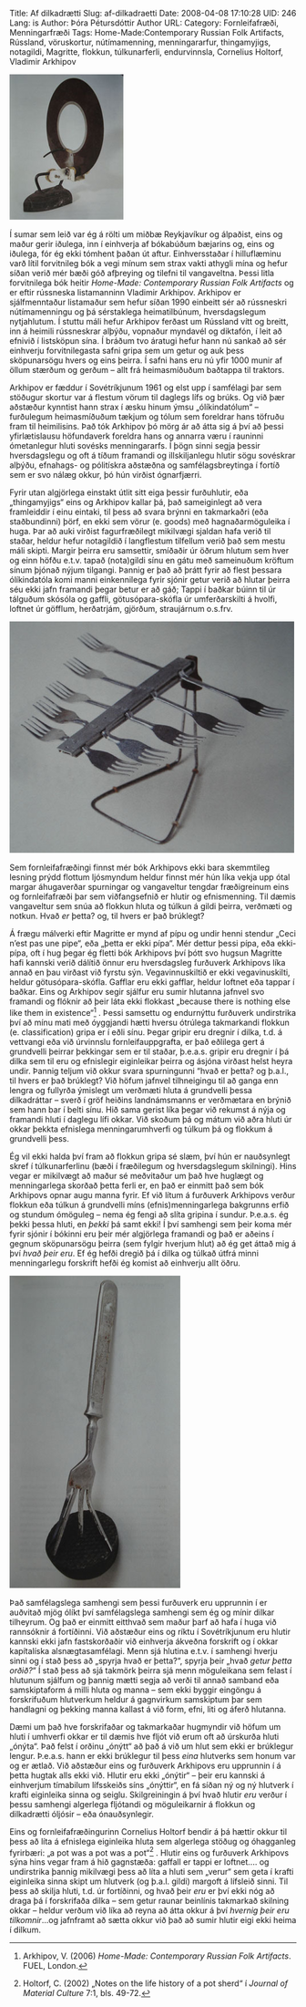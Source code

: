 Title: Af dilkadrætti
Slug: af-dilkadraetti
Date: 2008-04-08 17:10:28
UID: 246
Lang: is
Author: Þóra Pétursdóttir
Author URL: 
Category: Fornleifafræði, Menningarfræði
Tags: Home-Made:Contemporary Russian Folk Artifacts, Rússland, vöruskortur, nútímamenning, menningararfur, thingamyjigs, notagildi, Magritte, flokkun, túlkunarferli, endurvinnsla, Cornelius Holtorf, Vladimir Arkhipov

![Strauloftnet](strauloftnet.jpg)

Í sumar sem leið var ég á rölti um miðbæ Reykjavíkur og álpaðist, eins og maður gerir iðulega, inn í einhverja af bókabúðum bæjarins og, eins og iðulega, fór ég ekki tómhent þaðan út aftur. Einhversstaðar í hilluflæminu varð lítil forvitnileg bók a vegi mínum sem strax vakti athygli mína og hefur síðan verið mér bæði góð afþreying og tilefni til vangaveltna. Þessi litla forvitnilega bók heitir _Home-Made: Contemporary Russian Folk Artifacts_ og er eftir rússneska listamanninn Vladimir Arkhipov. Arkhipov er sjálfmenntaður listamaður sem hefur síðan 1990 einbeitt sér að rússneskri nútímamenningu og þá sérstaklega heimatilbúnum, hversdagslegum nytjahlutum. Í stuttu máli hefur Arkhipov ferðast um Rússland vítt og breitt, inn á heimili rússneskrar alþýðu, vopnaður myndavél og diktafón, í leit að efnivið í listsköpun sína. Í bráðum tvo áratugi hefur hann nú sankað að sér einhverju forvitnilegasta safni gripa sem um getur og auk þess sköpunarsögu hvers og eins þeirra. Í safni hans eru nú yfir 1000 munir af öllum stærðum og gerðum – allt frá heimasmíðuðum baðtappa til traktors.

Arkhipov er fæddur í Sovétríkjunum 1961 og elst upp í samfélagi þar sem stöðugur skortur var á flestum vörum til daglegs lífs og brúks. Og við þær aðstæður kynntist hann strax í æsku hinum ýmsu „ólíkindatólum“ – furðulegum heimasmíðuðum tækjum og tólum sem foreldrar hans töfruðu fram til heimilisins. Það tók Arkhipov þó mörg ár að átta sig á því að þessi yfirlætislausu höfundaverk foreldra hans og annarra væru í rauninni ómetanlegur hluti sovésks menningararfs. Í þögn sinni segja þessir hversdagslegu og oft á tíðum framandi og illskiljanlegu hlutir sögu sovéskrar alþýðu, efnahags- og pólitískra aðstæðna og samfélagsbreytinga í fortíð sem er svo nálæg okkur, þó hún virðist ógnarfjærri.

Fyrir utan algjörlega einstakt útlit sitt eiga þessir furðuhlutir, eða „thingamyjigs“ eins og Arkhipov kallar þá, það sameiginlegt að vera framleiddir í einu eintaki, til þess að svara brýnni en takmarkaðri (eða staðbundinni) þörf, en ekki sem vörur (e. goods) með hagnaðarmöguleika í huga. Þar að auki virðist fagurfræðilegt mikilvægi sjaldan hafa verið til staðar, heldur hefur notagildið í langflestum tilfellum verið það sem mestu máli skipti. Margir þeirra eru samsettir, smíðaðir úr öðrum hlutum sem hver og einn höfðu e.t.v. tapað (nota)gildi sínu en gátu með sameinuðum kröftum sínum þjónað nýjum tilgangi. Þannig er það að þrátt fyrir að flest þessara ólíkindatóla komi manni einkennilega fyrir sjónir getur verið að hlutar þeirra séu ekki jafn framandi þegar betur er að gáð; Tappi í baðkar búinn til úr tálguðum skósóla og gaffli, götusópara-skófla úr umferðarskilti á hvolfi, loftnet úr göfflum, herðatrjám, gjörðum, straujárnum o.s.frv.

![Loftnet búið til úr göfflum](gafflaloftnet.jpg)

Sem fornleifafræðingi finnst mér bók Arkhipovs ekki bara skemmtileg lesning prýdd flottum ljósmyndum heldur finnst mér hún líka vekja upp ótal margar áhugaverðar spurningar og vangaveltur tengdar fræðigreinum eins og fornleifafræði þar sem viðfangsefnið er hlutir og efnismenning. Til dæmis vangaveltur sem snúa að flokkun hluta og túlkun á gildi þeirra, verðmæti og notkun. Hvað _er_ þetta? og, til hvers er það brúklegt?

Á frægu málverki eftir Magritte er mynd af pípu og undir henni stendur „Ceci n’est pas une pipe“, eða „þetta er ekki pípa“. Mér dettur þessi pípa, eða ekki-pípa, oft í hug þegar ég fletti bók Arkhipovs því þótt svo hugsun Magritte hafi kannski verið dálítið önnur eru hversdagsleg furðuverk Arkhipovs líka annað en þau virðast við fyrstu sýn. Vegavinnuskiltið er ekki vegavinuskilti, heldur götusópara-skófla. Gafflar eru ekki gafflar, heldur loftnet eða tappar í baðkar. Eins og Arkhipov segir sjálfur eru sumir hlutanna jafnvel svo framandi og flóknir að þeir láta ekki flokkast „because there is nothing else like them in existence“[^1] . Þessi samsettu og endurnýttu furðuverk undirstrika því að mínu mati með óyggjandi hætti hversu ótrúlega takmarkandi flokkun (e. classification) gripa er í eðli sínu. Þegar gripir eru dregnir í dilka, t.d. á vettvangi eða við úrvinnslu fornleifauppgrafta, er það eðlilega gert á grundvelli þeirrar þekkingar sem er til staðar, þ.e.a.s. gripir eru dregnir í þá dilka sem til eru og efnislegir eiginleikar þeirra og ásjóna virðast helst heyra undir. Þannig teljum við okkur svara spurningunni “hvað er þetta? og þ.a.l., til hvers er það brúklegt? Við höfum jafnvel tilhneigingu til að ganga enn lengra og fullyrða ýmislegt um verðmæti hluta á grundvelli þessa dilkadráttar – sverð í gröf heiðins landnámsmanns er verðmætara en brýnið sem hann bar í belti sínu. Hið sama gerist líka þegar við rekumst á nýja og framandi hluti í daglegu lífi okkar. Við skoðum þá og mátum við aðra hluti úr okkar þekkta efnislega menningarumhverfi og túlkum þá og flokkum á grundvelli þess.

Ég vil ekki halda því fram að flokkun gripa sé slæm, því hún er nauðsynlegt skref í túlkunarferlinu (bæði í fræðilegum og hversdagslegum skilningi). Hins vegar er mikilvægt að maður sé meðvitaður um það hve huglægt og menningarlega skorðað þetta ferli er, en það er einmitt það sem bók Arkhipovs opnar augu manna fyrir.  Ef við lítum á furðuverk Arkhipovs verður flokkun eða túlkun á grundvelli míns (efnis)menningarlega bakgrunns erfið og stundum ómöguleg – nema ég fengi að slíta gripina í sundur. Þ.e.a.s. ég þekki þessa hluti, en _þekki_ þá samt ekki! Í því samhengi sem þeir koma mér fyrir sjónir í bókinni eru þeir mér algjörlega framandi og það er aðeins í gegnum sköpunarsögu þeirra (sem fylgir hverjum hlut) að ég get áttað mig á því _hvað þeir eru_. Ef ég hefði dregið þá í dilka og túlkað útfrá minni menningarlegu forskrift hefði ég komist að einhverju allt öðru.

![tappagaffall](tappagaffall2.jpg)

Það samfélagslega samhengi sem þessi furðuverk eru upprunnin í er auðvitað mjög ólíkt því samfélagslega samhengi sem ég og mínir dilkar tilheyrum. Og það er einmitt eitthvað sem maður þarf að hafa í huga við  rannsóknir á fortíðinni. Við aðstæður eins og ríktu í Sovétríkjunum eru hlutir kannski ekki jafn fastskorðaðir við einhverja ákveðna forskrift og í okkar kapítalíska alsnægtasamfélagi. Menn sjá hlutina e.t.v. í samhengi hverju sinni og í stað þess að „spyrja hvað er þetta?“, spyrja þeir „hvað _getur þetta orðið?_“ Í stað þess að sjá takmörk þeirra sjá menn möguleikana sem felast í hlutunum sjálfum og þannig mætti segja að verði til annað samband eða samskiptaform á milli hluta og manna – sem ekki byggir eingöngu á forskrifuðum hlutverkum heldur á gagnvirkum samskiptum þar sem handlagni og þekking manna kallast á við form, efni, liti og áferð hlutanna.

Dæmi um það hve forskrifaðar og takmarkaðar hugmyndir við höfum um hluti í umhverfi okkar er til dæmis hve fljót við erum oft að úrskurða hluti „ónýta“. Það felst í orðinu „ónýtt“ að það á við um hlut sem ekki er brúklegur lengur. Þ.e.a.s. hann er ekki brúklegur til þess _eina_ hlutverks sem honum var og er ætlað. Við aðstæður eins og furðuverk Arkhipovs eru upprunnin í á þetta hugtak alls ekki við. Hlutir eru ekki „ónýtir“ – þeir eru kannski á einhverjum tímabilum lífsskeiðs síns „ónýttir“, en fá síðan ný og ný hlutverk í krafti eiginleika sinna og seiglu. Skilgreiningin á því hvað hlutir _eru_ verður í þessu samhengi algerlega fljótandi og möguleikarnir á flokkun og dilkadrætti óljósir – eða ónauðsynlegir.

Eins og fornleifafræðingurinn Cornelius Holtorf bendir á þá hættir okkur til þess að líta á efnislega eiginleika hluta sem algerlega stöðug og óhagganleg fyrirbæri: „a pot was a pot was a pot“[^2] . Hlutir eins og furðuverk Arkhipovs sýna hins vegar fram á hið gagnstæða: gaffall er tappi er loftnet.... og undirstrika þannig mikilvægi þess að líta a hluti sem „verur“ sem geta í krafti eiginleika sinna skipt um hlutverk (og þ.a.l. gildi) margoft á lífsleið sinni. Til þess að skilja hluti, t.d. úr fortíðinni, og hvað þeir _eru_ er því ekki nóg að draga þá í forskrifaða dilka – sem getur raunar beinlínis takmarkað skilning okkar – heldur verðum við líka að reyna að átta okkur á því _hvernig þeir eru tilkomnir_...og jafnframt að sætta okkur við það að sumir hlutir eigi ekki heima í dilkum.    

[^1]: Arkhipov, V. (2006) _Home-Made: Contemporary Russian Folk Artifacts_. FUEL, London.

[^2]: Holtorf, C. (2002) „Notes on the life history of a pot sherd“ í _Journal of Material Culture_ 7:1, bls. 49-72.

[^3]: Ljósmyndir af gripum: Arkhipov, V. (2006) _Home-Made: Contemporary Russian Folk Artifacts_. FUEL, London.

